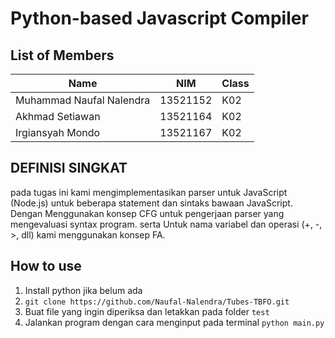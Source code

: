 # Python-based Javascript Compiler

## List of Members

| Name                            | NIM      | Class |
| ------------------------------- | -------- | ----- |
| Muhammad Naufal Nalendra        | 13521152 | K02   |
| Akhmad Setiawan                 | 13521164 | K02   |
| Irgiansyah Mondo                | 13521167 | K02   |

## DEFINISI SINGKAT
pada tugas ini kami mengimplementasikan parser untuk JavaScript (Node.js) untuk beberapa statement dan sintaks bawaan JavaScript. Dengan Menggunakan konsep CFG untuk pengerjaan parser yang mengevaluasi syntax program. serta Untuk nama variabel dan operasi (+, -, >, dll) kami menggunakan konsep FA.


## How to use

1. Install python jika belum ada
2. `git clone https://github.com/Naufal-Nalendra/Tubes-TBFO.git`
3. Buat file yang ingin diperiksa dan letakkan pada folder `test`
4. Jalankan program dengan cara menginput pada terminal `python main.py`
